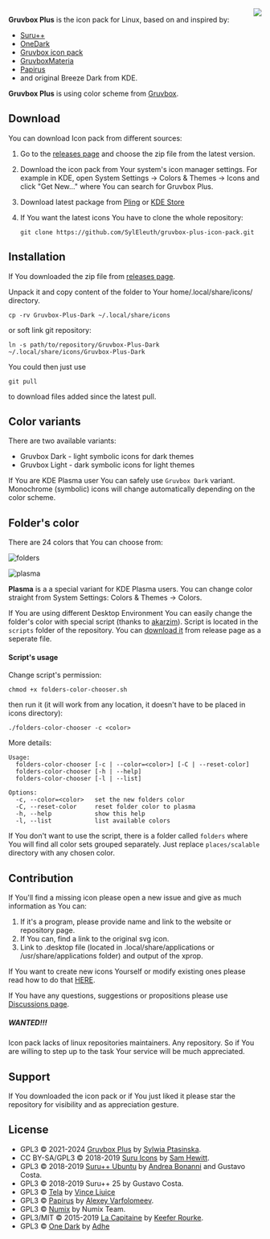 <!-- ![gruvbox_plus_logo8i](https://github.com/SylEleuth/gruvbox-plus-icon-pack/assets/33354262/a8bdd956-c198-4d7c-abdc-60c22e6c3639) -->

<!-- <br /> -->

<img align="right" src="https://github.com/user-attachments/assets/51b8b510-5e6e-49ac-a952-e3d9e0f49342">

**Gruvbox Plus** is the icon pack for Linux, based on and inspired by:

* [Suru++](https://github.com/gusbemacbe/suru-plus)
* [OneDark](https://github.com/adhec/one-dark-icons)
* [Gruvbox icon pack](https://store.kde.org/p/1327720/)
* [GruvboxMateria](https://github.com/FilipeMCruz/dotfiles/tree/master/current/icons/.local/share/icons/MateriaGruvbox)
* [Papirus](https://github.com/PapirusDevelopmentTeam/papirus-icon-theme)
* and original Breeze Dark from KDE.

**Gruvbox Plus** is using color scheme from [Gruvbox](https://github.com/morhetz/gruvbox).

<!-- <details><summary><b>Showcase:</b></summary> -->
<!-- </details> -->

Download
--------

You can download Icon pack from different sources:

1. Go to the [releases page](https://github.com/SylEleuth/gruvbox-plus-icon-pack/releases) and choose the zip file from the latest version.

2. Download the icon pack from Your system's icon manager settings. For example in KDE, open System Settings -> Colors & Themes -> Icons and click "Get New..." where You can search for Gruvbox Plus.

3. Download latest package from [Pling](https://www.pling.com/p/1961046/) or [KDE Store](https://store.kde.org/p/1961046)

4. If You want the latest icons You have to clone the whole repository:

    ``` git clone https://github.com/SylEleuth/gruvbox-plus-icon-pack.git ```

Installation
------------

If You downloaded the zip file from [releases page](https://github.com/SylEleuth/gruvbox-plus-icon-pack/releases).

Unpack it and copy content of the folder to Your home/.local/share/icons/ directory.

``` cp -rv Gruvbox-Plus-Dark ~/.local/share/icons ```

or soft link git repository:

``` ln -s path/to/repository/Gruvbox-Plus-Dark ~/.local/share/icons/Gruvbox-Plus-Dark ```

You could then just use

``` git pull ```

to download files added since the latest pull.

<!-- #### Arch User Repository -->
<!-- There are [AUR](https://aur.archlinux.org/) packages, maintained by [Diaoul](https://github.com/Diaoul). -->

<!-- ``` yay -S gruvbox-plus-icon-theme ``` - release version -->

<!-- ``` yay -S gruvbox-plus-icon-theme-git ``` - git version -->

Color variants
--------------

There are two available variants:
- Gruvbox Dark - light symbolic icons for dark themes
- Gruvbox Light - dark symbolic icons for light themes

If You are KDE Plasma user You can safely use `Gruvbox Dark` variant. Monochrome (symbolic) icons
will change automatically depending on the color scheme.

Folder's color
--------------

There are 24 colors that You can choose from:

![folders](https://github.com/user-attachments/assets/962cc3d0-cf1b-45cd-8d9a-60b44c01fd00)

![plasma](https://github.com/user-attachments/assets/ba2b2fd0-54b2-4561-bca3-6c9cf6c02241)

**Plasma** is a a special variant for KDE Plasma users. You can change color straight from System Settings: Colors & Themes -> Colors.

If You are using different Desktop Environment You can easily change the folder's color with special script
(thanks to [akarzim](https://github.com/akarzim)). Script is located in the `scripts` folder
of the repository. You can [download it](https://github.com/SylEleuth/gruvbox-plus-icon-pack/releases/download/v6.2.0/folders-color-chooser.sh) from release page as a seperate file.

#### Script's usage

Change script's permission:

`chmod +x folders-color-chooser.sh`

then run it (it will work from any location, it doesn't have to be placed in icons directory):

`./folders-color-chooser -c <color>`

More details:

```
Usage:
  folders-color-chooser [-c | --color=<color>] [-C | --reset-color]
  folders-color-chooser [-h | --help]
  folders-color-chooser [-l | --list]

Options:
  -c, --color=<color>   set the new folders color
  -C, --reset-color     reset folder color to plasma
  -h, --help            show this help
  -l, --list            list available colors
```

If You don't want to use the script, there is a folder called `folders` where You will find
all color sets grouped separately. Just replace `places/scalable` directory with any chosen
color.

Contribution
------------

If You'll find a missing icon please open a new issue and give as much information as You can:
1. If it's a program, please provide name and link to the website or repository page.
2. If You can, find a link to the original svg icon.
3. Link to .desktop file (located in .local/share/applications or /usr/share/applications folder) and output of the xprop.

If You want to create new icons Yourself or modify existing ones please read how to do that
[HERE](https://github.com/SylEleuth/gruvbox-plus-icon-pack/tree/master/templates).

If You have any questions, suggestions or propositions please use [Discussions page](https://github.com/SylEleuth/gruvbox-plus-icon-pack/discussions).

##### WANTED!!!

Icon pack lacks of linux repositories maintainers. Any repository. So if You are willing
to step up to the task Your service will be much appreciated.

Support
-------

If You downloaded the icon pack or if You just liked it please star the repository for visibility and as appreciation gesture.

License
-------

* GPL3 © 2021-2024 [Gruvbox Plus](https://github.com/SylEleuth/gruvbox-plus-icon-pack) by [Sylwia Ptasinska](https://github.com/SylEleuth).
* CC BY-SA/GPL3 © 2018-2019 [Suru Icons](https://github.com/snwh/suru-icon-theme) by [Sam Hewitt](https://github.com/snwh).
* GPL3 © 2018-2019 [Suru++ Ubuntu](https://github.com/Bonandry/suru-plus) by [Andrea Bonanni](https://github.com/Bonandry) and Gustavo Costa.
* GPL3 © 2018-2019 Suru++ 25 by Gustavo Costa.
* GPL3 © [Tela](https://github.com/vinceliuice/Tela-icon-theme) by [Vince Liuice](https://github.com/vinceliuice)
* GPL3 © [Papirus](https://github.com/PapirusDevelopmentTeam/) by [Alexey Varfolomeev](https://github.com/varlesh).
* GPL3 © [Numix](https://github.com/numixproject/numix-icon-theme) by Numix Team.
* GPL3/MIT © 2015-2019 [La Capitaine](https://github.com/keeferrourke/la-capitaine-icon-theme) by [Keefer Rourke](https://github.com/keeferrourke).
* GPL3 © [One Dark](https://github.com/adhec/one-dark-icons) by [Adhe](https://github.com/adhec)
